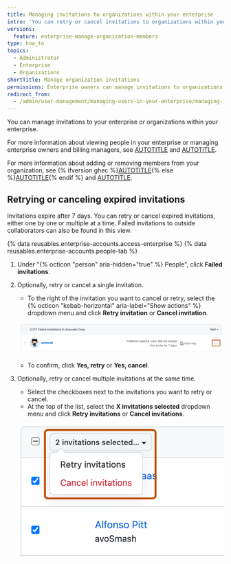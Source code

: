 ```yaml
---
title: Managing invitations to organizations within your enterprise
intro: 'You can retry or cancel invitations to organizations within your enterprise, either one by one or multiple at a time.'
versions:
  feature: enterprise-manage-organization-members
type: how_to
topics:
  - Administrator
  - Enterprise
  - Organizations
shortTitle: Manage organization invitations
permissions: Enterprise owners can manage invitations to organizations within their enterprise.
redirect_from:
  - /admin/user-management/managing-users-in-your-enterprise/managing-invitations-to-organizations-within-your-enterprise
---
```


You can manage invitations to your enterprise or organizations within your enterprise.

For more information about viewing people in your enterprise or managing enterprise owners and billing managers, see [AUTOTITLE](/admin/managing-accounts-and-repositories/managing-users-in-your-enterprise/viewing-people-in-your-enterprise) and [AUTOTITLE](/admin/managing-accounts-and-repositories/managing-users-in-your-enterprise/inviting-people-to-manage-your-enterprise).

For more information about adding or removing members from your organization, see {% ifversion ghec %}[AUTOTITLE](/organizations/managing-membership-in-your-organization/inviting-users-to-join-your-organization){% else %}[AUTOTITLE](/organizations/managing-membership-in-your-organization/adding-people-to-your-organization){% endif %} and [AUTOTITLE](/organizations/managing-membership-in-your-organization/removing-a-member-from-your-organization).

## Retrying or canceling expired invitations

Invitations expire after 7 days. You can retry or cancel expired invitations, either one by one or multiple at a time. Failed invitations to outside collaborators can also be found in this view.

{% data reusables.enterprise-accounts.access-enterprise %}
{% data reusables.enterprise-accounts.people-tab %}
1. Under "{% octicon "person" aria-hidden="true" %} People", click **Failed invitations**.
1. Optionally, retry or cancel a single invitation.
   * To the right of the invitation you want to cancel or retry, select the {% octicon "kebab-horizontal" aria-label="Show actions" %} dropdown menu and click **Retry invitation** or **Cancel invitation**.

   ![Screenshot of a user in the list of failed invitations. A dropdown menu labeled with a kebab icon, is outlined.](/assets/images/help/business-accounts/enterprise-invitation-retry-or-cancel.png)
   * To confirm, click **Yes, retry** or **Yes, cancel**.

1. Optionally, retry or cancel multiple invitations at the same time.
   * Select the checkboxes next to the invitations you want to retry or cancel.
   * At the top of the list, select the **X invitations selected** dropdown menu and click **Retry invitations** or **Cancel invitations**.

   ![Screenshot of the list of failed invitations. The dropdown menu above the list, labeled "2 invitations selected" is outlined.](/assets/images/help/enterprises/enterprise-invitations-multiple-selection.png)
